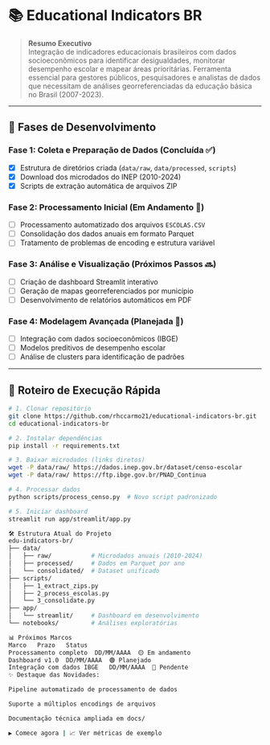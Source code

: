 # 📚 Educational Indicators BR

> **Resumo Executivo**  
> Integração de indicadores educacionais brasileiros com dados socioeconômicos para identificar desigualdades, monitorar desempenho escolar e mapear áreas prioritárias. Ferramenta essencial para gestores públicos, pesquisadores e analistas de dados que necessitam de análises georreferenciadas da educação básica no Brasil (2007-2023).

---

## 🚀 Fases de Desenvolvimento

### **Fase 1: Coleta e Preparação de Dados (Concluída ✅)**
- [x] Estrutura de diretórios criada (`data/raw`, `data/processed`, `scripts`)
- [x] Download dos microdados do INEP (2010-2024)
- [x] Scripts de extração automática de arquivos ZIP

### **Fase 2: Processamento Inicial (Em Andamento 🚧)**
- [ ] Processamento automatizado dos arquivos `ESCOLAS.CSV`
- [ ] Consolidação dos dados anuais em formato Parquet
- [ ] Tratamento de problemas de encoding e estrutura variável

### **Fase 3: Análise e Visualização (Próximos Passos 🔜)**
- [ ] Criação de dashboard Streamlit interativo
- [ ] Geração de mapas georreferenciados por município
- [ ] Desenvolvimento de relatórios automáticos em PDF

### **Fase 4: Modelagem Avançada (Planejada 📅)**
- [ ] Integração com dados socioeconômicos (IBGE)
- [ ] Modelos preditivos de desempenho escolar
- [ ] Análise de clusters para identificação de padrões

---

## 🚦 Roteiro de Execução Rápida

```bash
# 1. Clonar repositório
git clone https://github.com/rhccarmo21/educational-indicators-br.git
cd educational-indicators-br

# 2. Instalar dependências
pip install -r requirements.txt

# 3. Baixar microdados (links diretos)
wget -P data/raw/ https://dados.inep.gov.br/dataset/censo-escolar
wget -P data/raw/ https://ftp.ibge.gov.br/PNAD_Continua

# 4. Processar dados
python scripts/process_censo.py  # Novo script padronizado

# 5. Iniciar dashboard
streamlit run app/streamlit/app.py

🛠️ Estrutura Atual do Projeto
edu-indicators-br/
├── data/
│   ├── raw/           # Microdados anuais (2010-2024)
│   ├── processed/     # Dados em Parquet por ano
│   └── consolidated/  # Dataset unificado
├── scripts/
│   ├── 1_extract_zips.py
│   ├── 2_process_escolas.py
│   └── 3_consolidate.py
├── app/
│   └── streamlit/     # Dashboard em desenvolvimento
└── notebooks/         # Análises exploratórias

📊 Próximos Marcos
Marco	Prazo	Status
Processamento completo	DD/MM/AAAA	🟡 Em andamento
Dashboard v1.0	DD/MM/AAAA	🟢 Planejado
Integração com dados IBGE	DD/MM/AAAA	🔴 Pendente
✨ Destaque das Novidades:

Pipeline automatizado de processamento de dados

Suporte a múltiplos encodings de arquivos

Documentação técnica ampliada em docs/

▶️ Comece agora | 📈 Ver métricas de exemplo

